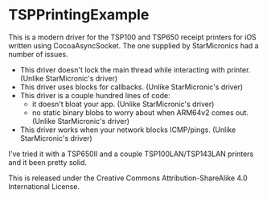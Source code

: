 TSPPrintingExample
==================

This is a modern driver for the TSP100 and TSP650 receipt printers for iOS written using CocoaAsyncSocket. The one supplied by StarMicronics had a number of issues.
 - This driver doesn't lock the main thread while interacting with printer. (Unlike StarMicronic's driver)
 - This driver uses blocks for callbacks. (Unlike StarMicronic's driver)
 - This driver is a couple hundred lines of code:
    - it doesn't bloat your app. (Unlike StarMicronic's driver)
    - no static binary blobs to worry about when ARM64v2 comes out. (Unlike StarMicronic's driver)
 - This driver works when your network blocks ICMP/pings. (Unlike StarMicronic's driver)

I've tried it with a TSP650II and a couple TSP100LAN/TSP143LAN printers and it been pretty solid.

This is released under the Creative Commons Attribution-ShareAlike 4.0 International License.
